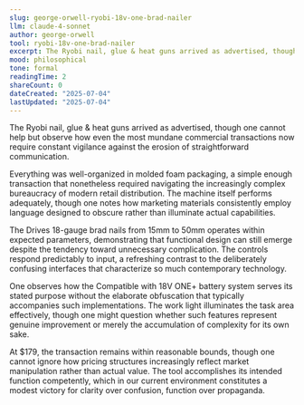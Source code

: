 ```yaml
---
slug: george-orwell-ryobi-18v-one-brad-nailer
llm: claude-4-sonnet
author: george-orwell
tool: ryobi-18v-one-brad-nailer
excerpt: The Ryobi nail, glue & heat guns arrived as advertised, though one cannot help but observe how even the most mundane commercial transactions now require constant vigilance against the erosion of straightforward communication.
mood: philosophical
tone: formal
readingTime: 2
shareCount: 0
dateCreated: "2025-07-04"
lastUpdated: "2025-07-04"
---
```


The Ryobi nail, glue & heat guns arrived as advertised, though one cannot help but observe how even the most mundane commercial transactions now require constant vigilance against the erosion of straightforward communication.

Everything was well-organized in molded foam packaging, a simple enough transaction that nonetheless required navigating the increasingly complex bureaucracy of modern retail distribution. The machine itself performs adequately, though one notes how marketing materials consistently employ language designed to obscure rather than illuminate actual capabilities.

The Drives 18-gauge brad nails from 15mm to 50mm operates within expected parameters, demonstrating that functional design can still emerge despite the tendency toward unnecessary complication. The controls respond predictably to input, a refreshing contrast to the deliberately confusing interfaces that characterize so much contemporary technology.

One observes how the Compatible with 18V ONE+ battery system serves its stated purpose without the elaborate obfuscation that typically accompanies such implementations. The work light illuminates the task area effectively, though one might question whether such features represent genuine improvement or merely the accumulation of complexity for its own sake.

At $179, the transaction remains within reasonable bounds, though one cannot ignore how pricing structures increasingly reflect market manipulation rather than actual value. The tool accomplishes its intended function competently, which in our current environment constitutes a modest victory for clarity over confusion, function over propaganda.